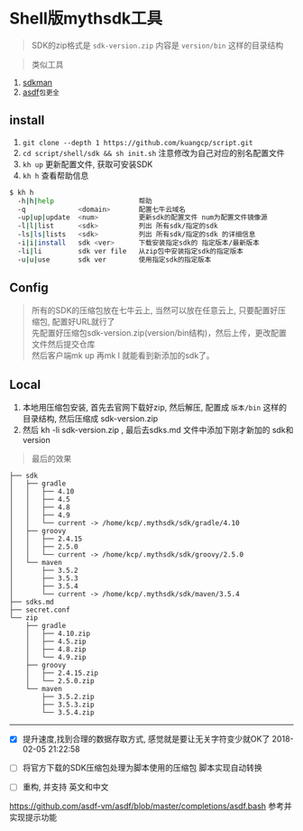 # Shell版mythsdk工具
> SDK的zip格式是 `sdk-version.zip` 内容是 `version/bin` 这样的目录结构

> 类似工具
1. [sdkman](https://github.com/sdkman/sdkman-cli)
1. [asdf](https://github.com/asdf-vm/asdf)`包更全`

## install 
1. `git clone --depth 1 https://github.com/kuangcp/script.git`
2. `cd script/shell/sdk && sh init.sh` 注意修改为自己对应的别名配置文件
3. `kh up` 更新配置文件, 获取可安装SDK
4. `kh h` 查看帮助信息

```sh
$ kh h
  -h|h|help                     帮助
  -q             <domain>       配置七牛云域名
  -up|up|update  <num>          更新sdk的配置文件 num为配置文件镜像源
  -l|l|list      <sdk>          列出 所有sdk/指定的sdk
  -ls|ls|lists   <sdk>          列出 所有sdk/指定的sdk 的详细信息
  -i|i|install   sdk <ver>      下载安装指定sdk的 指定版本/最新版本
  -li|li         sdk ver file   从zip包中安装指定sdk的指定版本
  -u|u|use       sdk ver        使用指定sdk的指定版本
```

## Config

> 所有的SDK的压缩包放在七牛云上, 当然可以放在任意云上, 只要配置好压缩包, 配置好URL就行了  
> 先配置好压缩包sdk-version.zip(version/bin结构)，然后上传，更改配置文件然后提交仓库  
> 然后客户端mk up 再mk l 就能看到新添加的sdk了。

## Local
1. 本地用压缩包安装, 首先去官网下载好zip, 然后解压, 配置成 `版本/bin` 这样的目录结构, 然后压缩成 sdk-version.zip 
2. 然后 kh -li sdk-version.zip , 最后去sdks.md 文件中添加下刚才新加的 sdk和version


> 最后的效果
```
├── sdk
│   ├── gradle
│   │   ├── 4.10
│   │   ├── 4.5
│   │   ├── 4.8
│   │   ├── 4.9
│   │   └── current -> /home/kcp/.mythsdk/sdk/gradle/4.10
│   ├── groovy
│   │   ├── 2.4.15
│   │   ├── 2.5.0
│   │   └── current -> /home/kcp/.mythsdk/sdk/groovy/2.5.0
│   └── maven
│       ├── 3.5.2
│       ├── 3.5.3
│       ├── 3.5.4
│       └── current -> /home/kcp/.mythsdk/sdk/maven/3.5.4
├── sdks.md
├── secret.conf
└── zip
    ├── gradle
    │   ├── 4.10.zip
    │   ├── 4.5.zip
    │   ├── 4.8.zip
    │   └── 4.9.zip
    ├── groovy
    │   ├── 2.4.15.zip
    │   └── 2.5.0.zip
    └── maven
        ├── 3.5.2.zip
        ├── 3.5.3.zip
        └── 3.5.4.zip
```
*************
- [X] 提升速度,找到合理的数据存取方式, 感觉就是要让无关字符变少就OK了 2018-02-05 21:22:58
- [ ] 将官方下载的SDK压缩包处理为脚本使用的压缩包 脚本实现自动转换

- [ ] 重构, 并支持 英文和中文

https://github.com/asdf-vm/asdf/blob/master/completions/asdf.bash 
参考并实现提示功能
